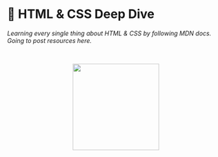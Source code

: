 # 📄 HTML & CSS Deep Dive

*Learning every single thing about HTML & CSS by following MDN docs.  
Going to post resources here.*

<br />
<p align="center"><img src="https://user-images.githubusercontent.com/46372998/212392497-e7814f88-1f1c-4a07-bb31-220530ac7568.png" height=200 /></p>
